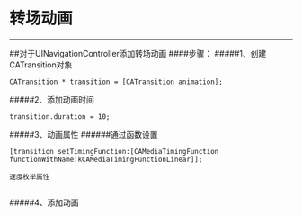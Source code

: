 # 转场动画

---

##对于UINavigationController添加转场动画
####步骤：
#####1、创建CATransition对象
```
CATransition * transition = [CATransition animation];
```
#####2、添加动画时间
```
transition.duration = 10;
```
#####3、动画属性
######通过函数设置
```
[transition setTimingFunction:[CAMediaTimingFunction functionWithName:kCAMediaTimingFunctionLinear]];
```
    速度枚举属性
```

```
#####4、添加动画